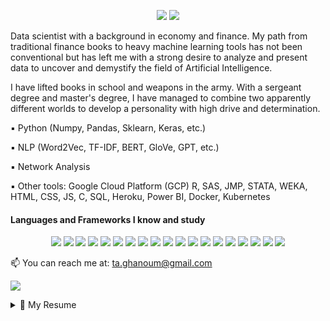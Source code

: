 <p align='center'>
  <a href="https://www.linkedin.com/in/tarekghanoum/" alr="LinkedIn">
    <img src="https://img.shields.io/badge/-LinkedIn-gold?logo=LinkedIn&logoColor=black" /></a>
 
  <a href="https://medium.com/@ta.ghanoum" alr="Medium">
    <img src="https://img.shields.io/badge/-Medium-gold?logo=Medium&logoColor=black" /></a>
<p align='left'>

<p align='left'>
Data scientist with a background in economy and finance. My path from traditional finance books to heavy machine learning tools has not been conventional but has left me with a strong desire to analyze and present data to uncover and demystify the field of Artificial Intelligence.

I have lifted books in school and weapons in the army. With a sergeant degree and master's degree, I have managed to combine two apparently different worlds to develop a personality with high drive and determination.

▪️ Python (Numpy, Pandas, Sklearn, Keras, etc.)

▪️ NLP (Word2Vec, TF-IDF, BERT, GloVe, GPT, etc.)

▪️ Network Analysis

▪️ Other tools: Google Cloud Platform (GCP) R, SAS, JMP, STATA, WEKA, HTML, CSS, JS, C, SQL, Heroku, Power BI, Docker, Kubernetes
</p>
 
<h4> Languages and Frameworks I know and study</h4>

<p align="center">
    <a alt="python">
        <img src="https://img.shields.io/badge/-python-blue?logo=python&logoColor=white" /></a>
    <a alt="C">
       <img src="https://img.shields.io/badge/-blue?logo=c&logoColor=white" /></a>
    <a alt="R">
       <img src="https://img.shields.io/badge/-R-blue?logo=R&logoColor=white" /></a>
    <a alt="Git">
       <img src="https://img.shields.io/badge/-Git-blue?logo=Git&logoColor=white" /></a>
    <a alt="CSS3">
      <img src="https://img.shields.io/badge/-CSS-blue?logo=CSS3&logoColor=white" /></a>
    <a alt="HTML5">
      <img src="https://img.shields.io/badge/-HTML-blue?logo=HTML5&logoColor=white" /></a>
    <a alt="JavaScript">
      <img src="https://img.shields.io/badge/-JavaScript-blue?logo=JavaScript&logoColor=white" /></a>
    <a alt="Bootstrap">
      <img src="https://img.shields.io/badge/-Bootstrap-blue?logo=Bootstrap&logoColor=white" /></a>
    <a alt="Flask">
      <img src="https://img.shields.io/badge/-Flask-blue?logo=Flask&logoColor=white" /></a>
    <a alt="Heroku">
      <img src="https://img.shields.io/badge/-Heroku-blue?logo=Heroku&logoColor=white" /></a>
    <a alt="SQLite">
      <img src="https://img.shields.io/badge/-SQLite-blue?logo=SQLite&logoColor=white" /></a>
    <a alt="pandas">
      <img src="https://img.shields.io/badge/-pandas-blue?logo=pandas&logoColor=white" /></a>
    <a alt="NumPy">
      <img src="https://img.shields.io/badge/-NumPy-blue?logo=NumPy&logoColor=white" /></a>
    <a alt="Keras">
      <img src="https://img.shields.io/badge/-Keras-blue?logo=Keras&logoColor=white" /></a>
    <a alt="WordPress">
      <img src="https://img.shields.io/badge/-WordPress-blue?logo=WordPress&logoColor=white" /></a>
    <a alt="Power BI">
      <img src="https://img.shields.io/badge/-powerbi-blue?logo=powerbi&logoColor=white" /></a>
    <a alt="Cloud Engineering">
      <img src="https://img.shields.io/badge/-google-blue?logo=google&logoColor=white" /></a>
    <a alt="Docker">
      <img src="https://img.shields.io/badge/-docker-blue?logo=docker&logoColor=white" /></a>
    <a alt="Kubernetes">
      <img src="https://img.shields.io/badge/-kubernetes-blue?logo=kubernetes&logoColor=white" /></a>
</p>
    
  📫 You can reach me at: <a href='mailto: ta.ghanoum@gmail.com'>ta.ghanoum@gmail.com</a>
</p>

<p align='left'>
  <a href="#"><img src="https://badges.pufler.dev/visits/sg-tarek/sg-tarek"></a>
</p>

<details>
  <summary>📃 My Resume</summary>

## Education

- 📖 **MSc(Econ.) in Applied Economics and Finance**\
📆 2019 - 2021\
📍 **Copenhagen Business School** - Copenhagen, Denmark


- 📖 **BSc in Business Administration and Management**\
📆 2016 - 2019\
📍 **Copenhagen Business School** - Copenhagen, Denmark
  
- 📖 **Sergeant**\
📆 2013 - 2014\
📍 **Royal Danish Army** - Copenhagen, Denmark

## Experience
- 👨‍💻 **IT Consultant**\
📆 2021 - \
📍 **Deloitte* - Copenhagen, Denmark
  
- 👨‍💻 **Data Analyst**\
📆 2019 - 2021\
📍 **Danish Agency for Labour Market and Recruitment* - Copenhagen, Denmark
  
- 👨‍💻 **Instructor in statistics**\
📆 2017 - 2021\
📍 **Copenhagen Business School* - Copenhagen, Denmark
 
[linkedin]: https://www.linkedin.com/in/tarekghanoum/
